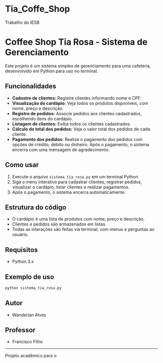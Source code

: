 # Tia_Coffe_Shop
Trabalho do IESB
# Coffee Shop Tia Rosa - Sistema de Gerenciamento

Este projeto é um sistema simples de gerenciamento para uma cafeteria, desenvolvido em Python para uso no terminal.

## Funcionalidades

- **Cadastro de clientes:** Registre clientes informando nome e CPF.
- **Visualização do cardápio:** Veja todos os produtos disponíveis, com nome, preço e descrição.
- **Registro de pedidos:** Associe pedidos aos clientes cadastrados, escolhendo itens do cardápio.
- **Listagem de clientes:** Exiba todos os clientes cadastrados.
- **Cálculo do total dos pedidos:** Veja o valor total dos pedidos de cada cliente.
- **Pagamento dos pedidos:** Realize o pagamento dos pedidos com opções de crédito, débito ou dinheiro. Após o pagamento, o sistema encerra com uma mensagem de agradecimento.

## Como usar

1. Execute o arquivo `sistema_tia_rosa.py` em um terminal Python.
2. Siga o menu interativo para cadastrar clientes, registrar pedidos, visualizar o cardápio, listar clientes e realizar pagamentos.
3. Após o pagamento, o sistema encerra automaticamente.

## Estrutura do código

- O cardápio é uma lista de produtos com nome, preço e descrição.
- Clientes e pedidos são armazenados em listas.
- Todas as interações são feitas via terminal, com menus e perguntas ao usuário.

## Requisitos

- Python 3.x

## Exemplo de uso

```bash
python sistema_tia_rosa.py
```

## Autor

- Wanderlan Alves

## Professor

- Francisco Filho

---

Projeto acadêmico para o
